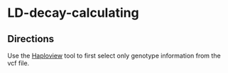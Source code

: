 # LD-decay-calculating
## Directions
Use the [Haploview](https://www.broadinstitute.org/haploview/downloads) tool to first select only genotype information from the vcf file.
